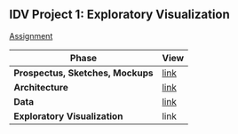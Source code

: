 ## IDV Project 1: Exploratory Visualization

[Assignment](https://data73200fry.commons.gc.cuny.edu/project-2-narrative-visualization/)

Phase | View
--- | ---
**Prospectus, Sketches, Mockups** | [link](prospectus-sketches)
**Architecture** | [link](prospectus-sketches/architecture.png)
**Data** | [link](data)
**Exploratory Visualization** | link
